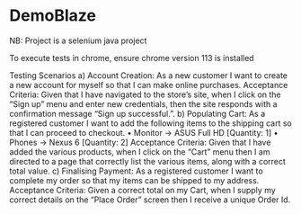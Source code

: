 # DemoBlaze

NB: 
Project is a selenium java project

To execute tests in chrome, ensure chrome version 113 is installed 


Testing Scenarios
a) Account Creation: As a new customer I want to create a new account for myself so that I can make online 
purchases.
Acceptance Criteria: Given that I have navigated to the store’s site, when I click on the “Sign up” menu and 
enter new credentials, then the site responds with a confirmation message “Sign up successful.”.
b) Populating Cart: As a registered customer I want to add the following items to the shipping cart so that I can 
proceed to checkout.
• Monitor → ASUS Full HD [Quantity: 1]
• Phones → Nexus 6 [Quantity: 2]
Acceptance Criteria: Given that I have added the various products, when I click on the “Cart” menu then I am 
directed to a page that correctly list the various items, along with a correct total value.
c) Finalising Payment: As a registered customer I want to complete my order so that my items can be shipped 
to my address.
Acceptance Criteria: Given a correct total on my Cart, when I supply my correct details on the “Place Order” 
screen then I receive a unique Order Id.
